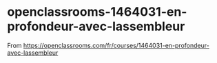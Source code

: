 # openclassrooms-1464031-en-profondeur-avec-lassembleur
From https://openclassrooms.com/fr/courses/1464031-en-profondeur-avec-lassembleur
